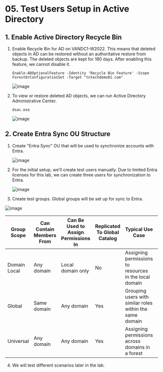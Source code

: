 # 05. Test Users Setup in Active Directory

## 1. Enable Active Directory Recycle Bin

1. Enable Recycle Bin for AD on VANDC1-W2022.  This means that deleted objects in AD can be restored without an authoritative restore from backup.
   The deleted objects are kept for 180 days.  After enabling this feature, we cannot disable it.

   ```
   Enable-ADOptionalFeature -Identity 'Recycle Bin Feature' -Scope ForestOrConfigurationSet -Target "tntechdemo01.com"
   ```

   ![image](https://github.com/user-attachments/assets/d5a4242e-ae89-48f3-827d-6b555651ed37)

   
2. To view or restore deleted AD objects, we can run Active Directory Administrative Center.

   ```
   dsac.exe
   ``` 

   ![image](https://github.com/user-attachments/assets/d1329a82-73b5-41e0-bf02-56db38eb3602)

##  2. Create Entra Sync OU Structure


1. Create "Entra Sync" OU that will be used to synchronize accounts with Entra.

   ![image](https://github.com/user-attachments/assets/3bb022e7-a997-475a-901d-bd4169a225bb)

2. For the initial setup, we'll create test users manually.  Due to limited Entra licenses for this lab, we can create three users for synchronization to Entra.

   ![image](https://github.com/user-attachments/assets/9f21bed2-d24f-452e-ac78-d9c1ef40958e)

3. Create test groups.  Global groups will be set up for sync to Entra. 

![image](https://github.com/user-attachments/assets/1a04249c-0a1e-46d5-8a28-388c954ad303)


| Group Scope     | Can Contain Members From | Can Be Used to Assign Permissions In | Replicated To Global Catalog | Typical Use Case                                             | Sync to Entra ID? |
|-----------------|--------------------------|--------------------------------------|-------------------------------|-------------------------------------------------------------|--------------------|
| Domain Local    | Any domain                | Local domain only                    | No                          | Assigning permissions to resources in the local domain      | Not recommended |
| Global          | Same domain               | Any domain                           | Yes                         | Grouping users with similar roles within the same domain    | Yes             |
| Universal       | Any domain                | Any domain                           | Yes                         | Assigning permissions across domains in a forest            | Yes             |

4. We will test different scenarios later in the lab.
